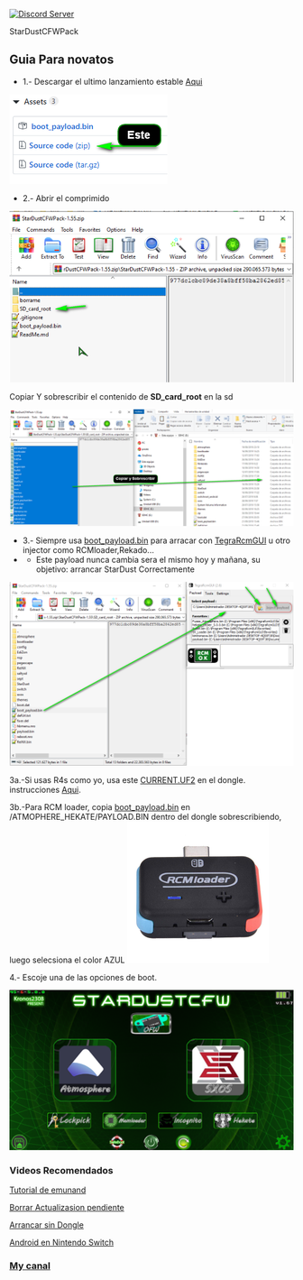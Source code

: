 <a href="https://discord.io/myrincon"><img src="https://discordapp.com/api/guilds/516631805621960704/embed.png" alt="Discord Server" /></a>

StarDustCFWPack
## Guia Para novatos

* 1.- Descargar el ultimo lanzamiento estable [Aqui](https://github.com/StarDustCFW/StarDustCFWPack/releases/latest)

![alt text](borrame/12.png)

* 2.- Abrir el comprimido

![alt text](borrame/22.png)

Copiar Y sobrescribir el contenido de **SD_card_root** en la sd 

![alt text](borrame/32.png)

* 3.- Siempre usa [boot_payload.bin](https://github.com/Kronos2308/StarDustCFWPack/blob/master/borrame/Payload-Forwarder.bin?raw=true) para arracar con [TegraRcmGUI](https://github.com/eliboa/TegraRcmGUI/releases/latest) u otro injector como RCMloader,Rekado...
* * Este payload nunca cambia sera el mismo hoy y mañana, su objetivo: arrancar StarDust Correctamente

![alt text](borrame/42.png)

 3a.-Si usas R4s como yo, usa este [CURRENT.UF2](https://github.com/StarDustCFW/StarDustCFWPack/blob/master/borrame/CURRENT.UF2?raw=true) en el dongle. instrucciones [Aqui](http://bit.ly/2tLBTua).

3b.-Para RCM loader, copia [boot_payload.bin](https://github.com/Kronos2308/StarDustCFWPack/blob/master/borrame/Payload-Forwarder.bin?raw=true) en /ATMOPHERE_HEKATE/PAYLOAD.BIN dentro del dongle sobrescribiendo, luego selecsiona el color AZUL 
<a href="https://es.aliexpress.com/item/4000406540765.html?spm=a2g0o.productlist.0.0.11af28b8SIiAsF&algo_pvid=acdccb2e-5226-4aa3-8998-908524c71a79&algo_expid=acdccb2e-5226-4aa3-8998-908524c71a79-0&btsid=bd7c91ef-0833-4837-a0df-243f0b05ce1c&ws_ab_test=searchweb0_0,searchweb201602_9,searchweb201603_53"> <img src = "borrame/LED.png" alt = "Rcm loader"/> </a >


4.- Escoje una de las opciones de boot.

![alt text](borrame/screenshot.png)

### Videos Recomendados

[Tutorial de emunand](https://youtu.be/xyzpPqgWRaw)

[Borrar Actualizasion pendiente](https://youtu.be/SRb1joLdhD8)

[Arrancar sin Dongle](https://youtu.be/nD-GbkGiVrs)

[Android en Nintendo Switch](https://youtu.be/_eRYFteUd0U)

### [My canal](https://www.youtube.com/channel/UC0bSZcylREueGQmCM5mksNg) 

